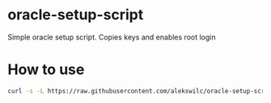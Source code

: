 # oracle-setup-script
Simple oracle setup script.
Copies keys and enables root login



# How to use

```sh
curl -s -L https://raw.githubusercontent.com/alekswilc/oracle-setup-script/main/script.sh | sudo bash
```

